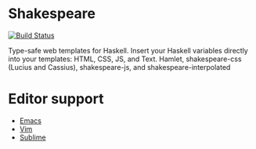 # Shakespeare

[![Build Status](https://travis-ci.org/yesodweb/shakespeare.svg?branch=master)](https://travis-ci.org/yesodweb/shakespeare)

Type-safe web templates for Haskell.
Insert your Haskell variables directly into your templates: HTML, CSS, JS, and Text.
Hamlet, shakespeare-css (Lucius and Cassius), shakespeare-js, and shakespeare-interpolated

# Editor support

* [Emacs](https://github.com/CodyReichert/shakespeare-mode)
* [Vim](https://github.com/pbrisbin/vim-syntax-shakespeare)
* [Sublime](https://packagecontrol.io/packages/Yesod)


